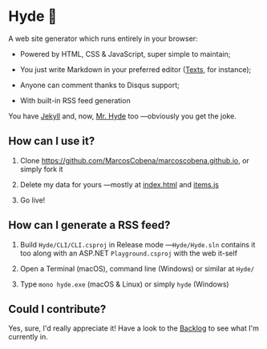 Hyde 👹
=======

A web site generator which runs entirely in your browser:

-   Powered by HTML, CSS & JavaScript, super simple to maintain;

-   You just write Markdown in your preferred editor
    ([Texts](http://www.texts.io/), for instance);

-   Anyone can comment thanks to Disqus support;

-   With built-in RSS feed generation

You have [Jekyll](https://github.com/jekyll/jekyll) and, now, [Mr.
Hyde](https://github.com/MarcosCobena/marcoscobena.github.io) too —obviously you
get the joke.

How can I use it?
-----------------

1.  Clone <https://github.com/MarcosCobena/marcoscobena.github.io>, or simply
    fork it

2.  Delete my data for yours —mostly at
    [index.html](https://github.com/MarcosCobena/marcoscobena.github.io/blob/master/index.html)
    and
    [items.js](https://github.com/MarcosCobena/marcoscobena.github.io/blob/master/items/items.js)

3.  Go live!

How can I generate a RSS feed?
------------------------------

1.  Build `Hyde/CLI/CLI.csproj` in Release mode —`Hyde/Hyde.sln` contains it too
    along with an ASP.NET `Playground.csproj` with the web it-self

2.  Open a Terminal (macOS), command line (Windows) or similar at `Hyde/`

3.  Type `mono hyde.exe` (macOS & Linux) or simply `hyde` (Windows)

Could I contribute?
-------------------

Yes, sure, I'd really appreciate it! Have a look to the
[Backlog](https://github.com/MarcosCobena/marcoscobena.github.io/issues/1) to
see what I'm currently in.
